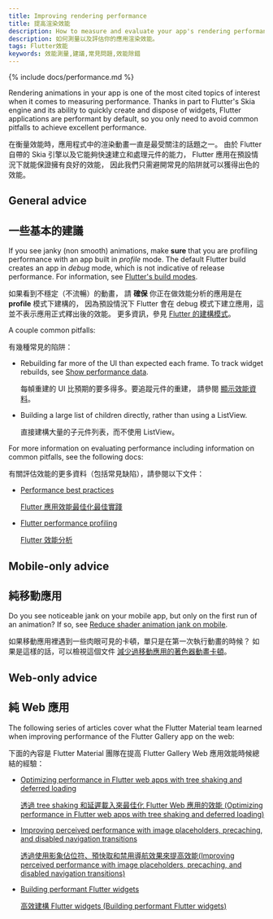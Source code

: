 ```yaml
---
title: Improving rendering performance
title: 提高渲染效能
description: How to measure and evaluate your app's rendering performance.
description: 如何測量以及評估你的應用渲染效能。
tags: Flutter效能
keywords: 效能測量,建議,常見問題,效能除錯
---
```


{% include docs/performance.md %}

Rendering animations in your app is one of the most cited
topics of interest when it comes to measuring performance.
Thanks in part to Flutter's Skia engine and its ability
to quickly create and dispose of widgets,
Flutter applications are performant by default,
so you only need to avoid common pitfalls to achieve
excellent performance.

在衡量效能時，應用程式中的渲染動畫一直是最受關注的話題之一。
由於 Flutter 自帶的 Skia 引擎以及它能夠快速建立和處理元件的能力，
Flutter 應用在預設情況下就能保證擁有良好的效能，
因此我們只需避開常見的陷阱就可以獲得出色的效能。

## General advice

## 一些基本的建議

If you see janky (non smooth) animations, make
**sure** that you are profiling performance with an
app built in _profile_ mode.
The default Flutter build creates an app in _debug_ mode,
which is not indicative of release performance.
For information,
see [Flutter's build modes][].

如果看到不穩定（不流暢）的動畫，
請 **確保** 你正在做效能分析的應用是在 **profile** 模式下建構的，
因為預設情況下 Flutter 會在 debug 模式下建立應用，這並不表示應用正式釋出後的效能。
更多資訊，參見 [Flutter 的建構模式][Flutter's build modes]。

A couple common pitfalls:

有幾種常見的陷阱：

* Rebuilding far more of the UI than expected each frame.
  To track widget rebuilds, see [Show performance data][].
  
  每幀重建的 UI 比預期的要多得多。要追蹤元件的重建，
  請參閱 [顯示效能資料][Show performance data]。
  
* Building a large list of children directly, rather than
  using a ListView.
  
  直接建構大量的子元件列表，而不使用 ListView。

For more information on evaluating performance
including information on common pitfalls,
see the following docs:

有關評估效能的更多資料（包括常見缺陷），請參閱以下文件：

* [Performance best practices][]

  [Flutter 應用效能最佳化最佳實踐][Performance best practices]

* [Flutter performance profiling][]

  [Flutter 效能分析][Flutter performance profiling]

## Mobile-only advice

## 純移動應用

Do you see noticeable jank on your mobile app, but only on
the first run of an animation? If so, see
[Reduce shader animation jank on mobile][].

如果移動應用裡遇到一些肉眼可見的卡頓，單只是在第一次執行動畫的時候？
如果是這樣的話，可以檢視這個文件
[減少過移動應用的著色器動畫卡頓][Reduce shader animation jank on mobile]。

[Reduce shader animation jank on mobile]: {{site.url}}/perf/shader

## Web-only advice

## 純 Web 應用

The following series of articles cover what the Flutter Material
team learned when improving performance of the Flutter Gallery
app on the web:

下面的內容是 Flutter Material 團隊在提高
Flutter Gallery Web 應用效能時候總結的經驗：

* [Optimizing performance in Flutter web apps with tree shaking and deferred loading][shaking]

  [透過 tree shaking 和延遲載入來最佳化 Flutter Web 應用的效能 (Optimizing performance in Flutter web apps with 
  tree shaking and deferred loading)][shaking]

* [Improving perceived performance with image placeholders, precaching, and disabled navigation transitions][images]

  [透過使用影象佔位符、預快取和禁用導航效果來提高效能(Improving perceived performance with image placeholders, precaching, and disabled navigation transitions)][images]
  
* [Building performant Flutter widgets][]

  [高效建構 Flutter widgets (Building performant Flutter widgets)][Building performant Flutter widgets]

[Building performant Flutter widgets]: {{site.flutter-medium}}/building-performant-flutter-widgets-3b2558aa08fa
[Flutter's build modes]: {{site.url}}/testing/build-modes
[Flutter performance profiling]: {{site.url}}/perf/ui-performance
[images]: {{site.flutter-medium}}/improving-perceived-performance-with-image-placeholders-precaching-and-disabled-navigation-6b3601087a2b
[Performance best practices]: {{site.url}}/perf/best-practices
[shaking]: {{site.flutter-medium}}/optimizing-performance-in-flutter-web-apps-with-tree-shaking-and-deferred-loading-535fbe3cd674
[Show performance data]: {{site.url}}/development/tools/android-studio#show-performance-data
